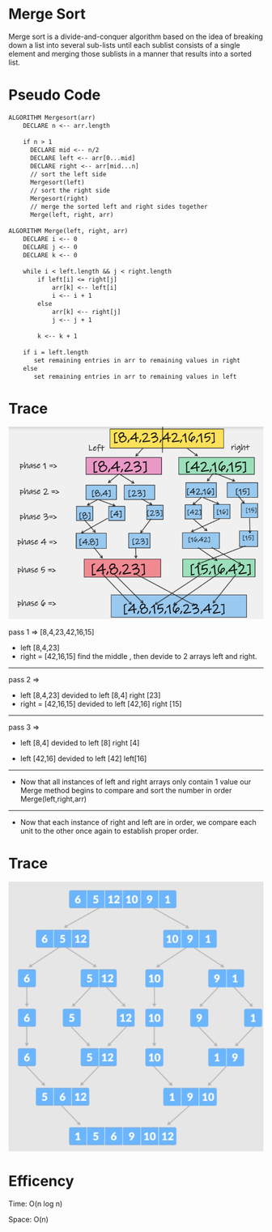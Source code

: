 # Merge Sort
Merge sort is a divide-and-conquer algorithm based on the idea of breaking down a list into several sub-lists until each sublist consists of a single element and merging those sublists in a manner that results into a sorted list.

# Pseudo Code
```
ALGORITHM Mergesort(arr)
    DECLARE n <-- arr.length

    if n > 1
      DECLARE mid <-- n/2
      DECLARE left <-- arr[0...mid]
      DECLARE right <-- arr[mid...n]
      // sort the left side
      Mergesort(left)
      // sort the right side
      Mergesort(right)
      // merge the sorted left and right sides together
      Merge(left, right, arr)

ALGORITHM Merge(left, right, arr)
    DECLARE i <-- 0
    DECLARE j <-- 0
    DECLARE k <-- 0

    while i < left.length && j < right.length
        if left[i] <= right[j]
            arr[k] <-- left[i]
            i <-- i + 1
        else
            arr[k] <-- right[j]
            j <-- j + 1

        k <-- k + 1

    if i = left.length
       set remaining entries in arr to remaining values in right
    else
       set remaining entries in arr to remaining values in left
```

# Trace

![](../../../img/mergeSortPhases.png)

pass 1 => 
[8,4,23,42,16,15]
- left [8,4,23]
- right = [42,16,15]
find the middle , then devide to 2 arrays left and right.

---

pass 2 => 

- left [8,4,23] devided to 
left [8,4]
right [23]
- right = [42,16,15] devided to 
left [42,16]
right [15]

---

pass 3 => 

- left [8,4] devided to
left [8]
right [4]
 
- left [42,16] devided to
left [42]
left[16] 

---

- Now that all instances of left and right arrays only contain 1 value our Merge method begins to compare and sort the number in order Merge(left,right,arr)

---

- Now that each instance of right and left are in order, we compare each unit to the other once again to establish proper order.




# Trace 

![](../../../img/MergeSort1.png)

# Efficency

Time: O(n log n)

Space: O(n)

